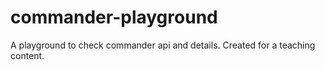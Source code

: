 # commander-playground

A playground to check commander api and details.
Created for a teaching content.
